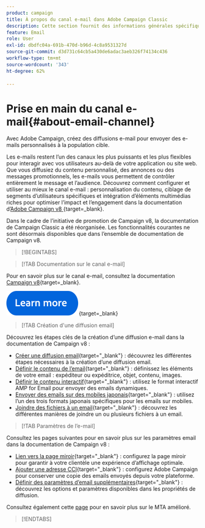 ```yaml
---
product: campaign
title: À propos du canal e-mail dans Adobe Campaign Classic
description: Cette section fournit des informations générales spécifiques au canal e-mail dans Adobe Campaign.
feature: Email
role: User
exl-id: dbdfc04a-691b-470d-b96d-4c8a9531327d
source-git-commit: d3d731c64cb5a430de6adac3aeb326f74134c436
workflow-type: tm+mt
source-wordcount: '343'
ht-degree: 62%

---
```


# Prise en main du canal e-mail{#about-email-channel}

Avec Adobe Campaign, créez des diffusions e-mail pour envoyer des e-mails personnalisés à la population cible.

Les e-mails restent l’un des canaux les plus puissants et les plus flexibles pour interagir avec vos utilisateurs au-delà de votre application ou site web. Que vous diffusiez du contenu personnalisé, des annonces ou des messages promotionnels, les e-mails vous permettent de contrôler entièrement le message et l’audience. Découvrez comment configurer et utiliser au mieux le canal e-mail : personnalisation du contenu, ciblage de segments d’utilisateurs spécifiques et intégration d’éléments multimédias riches pour optimiser l’impact et l’engagement dans la documentation d’[Adobe Campaign v8 ](https://experienceleague.adobe.com/fr/docs/campaign/campaign-v8/send/emails/email){target=_blank}.

Dans le cadre de l’initiative de promotion de Campaign v8, la documentation de Campaign Classic a été réorganisée. Les fonctionnalités courantes ne sont désormais disponibles que dans l’ensemble de documentation de Campaign v8.




>[!BEGINTABS]

>[!TAB Documentation sur le canal e-mail]

Pour en savoir plus sur le canal e-mail, consultez la documentation [Campaign v8](https://experienceleague.adobe.com/fr/docs/campaign/campaign-v8/send/emails/email){target=_blank}.


[![Image](../../assets/do-not-localize/learn-more-button.svg)](https://experienceleague.adobe.com/fr/docs/campaign/campaign-v8/send/emails/email){target=_blank}


>[!TAB Création d&#39;une diffusion email]

Découvrez les étapes clés de la création d’une diffusion e-mail dans la documentation de Campaign v8 :

* [Créer une diffusion email](https://experienceleague.adobe.com/docs/campaign/campaign-v8/send/emails/email.html?lang=fr){target="_blank"} : découvrez les différentes étapes nécessaires à la création d’une diffusion email.
* [Définir le contenu de l’email](https://experienceleague.adobe.com/docs/campaign/campaign-v8/send/emails/defining-the-email-content.html?lang=fr){target="_blank"} : définissez les éléments de votre email : expéditeur ou expéditrice, objet, contenu, images.
* [Définir le contenu interactif](https://experienceleague.adobe.com/docs/campaign/campaign-v8/send/emails/defining-interactive-content.html?lang=fr){target="_blank"} : utilisez le format interactif AMP for Email pour envoyer des emails dynamiques.
* [Envoyer des emails sur des mobiles japonais](https://experienceleague.adobe.com/docs/campaign/campaign-v8/send/emails/sending-emails-on-japanese-mobiles.html?lang=fr){target="_blank"} : utilisez l’un des trois formats japonais spécifiques pour les emails sur mobiles.
* [Joindre des fichiers à un email](https://experienceleague.adobe.com/docs/campaign/campaign-v8/send/emails/attaching-files.html?lang=fr){target="_blank"} : découvrez les différentes manières de joindre un ou plusieurs fichiers à un email.


>[!TAB Paramètres de l’e-mail]

Consultez les pages suivantes pour en savoir plus sur les paramètres email dans la documentation de Campaign v8 :

* [Lien vers la page miroir](https://experienceleague.adobe.com/docs/campaign/campaign-v8/send/emails/mirror-page.html?lang=fr){target="_blank"} : configurez la page miroir pour garantir à votre clientèle une expérience d’affichage optimale.
* [Ajouter une adresse CCI](https://experienceleague.adobe.com/docs/campaign/campaign-v8/send/emails/email-bcc.html?lang=fr){target="_blank"} : configurez Adobe Campaign pour conserver une copie des emails envoyés depuis votre plateforme.
* [Définir des paramètres d’email supplémentaires](https://experienceleague.adobe.com/docs/campaign/campaign-v8/send/emails/email-parameters.html?lang=fr){target="_blank"} : découvrez les options et paramètres disponibles dans les propriétés de diffusion.

Consultez également cette [page](sending-with-enhanced-mta.md) pour en savoir plus sur le MTA amélioré.

>[!ENDTABS]





<!--
Adobe Campaign lets you mass deliver personalized electronic messages to a target population.

Before starting sending emails:

* Make sure recipient profiles contain at least an email address.
* Learn more about the Adobe Campaign [Delivery best practices](delivery-best-practices.md).
* Read out these sections to learn more about Deliverability: [Deliverability management in Campaign](about-deliverability.md) and [Deliverability best practices guide](https://experienceleague.adobe.com/docs/deliverability-learn/deliverability-best-practice-guide/introduction.html?lang=fr).

The key steps to send an email are as follows:

* [Create an email delivery](creating-an-email-delivery.md)
* [Define the target population](steps-defining-the-target-population.md)
* [Define the email content](defining-the-email-content.md)
* [Send the email](sending-messages.md)
* [Monitor the delivery](about-delivery-monitoring.md)

The sections below provide information that is specific to the email channel. For global information on how to create a delivery, refer to [this section](steps-about-delivery-creation-steps.md).
-->
